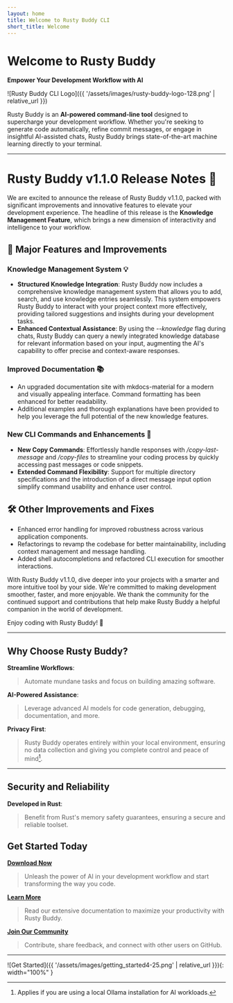 ```yaml
---
layout: home
title: Welcome to Rusty Buddy CLI
short_title: Welcome
---
```

# Welcome to Rusty Buddy

**Empower Your Development Workflow with AI**

![Rusty Buddy CLI Logo]({{ '/assets/images/rusty-buddy-logo-128.png' | relative_url }})

Rusty Buddy is an **AI-powered command-line tool** designed to supercharge your development workflow. Whether you're seeking to generate code automatically, refine commit messages, or engage in insightful AI-assisted chats, Rusty Buddy brings state-of-the-art machine learning directly to your terminal.

---

# Rusty Buddy v1.1.0 Release Notes 🎉

We are excited to announce the release of Rusty Buddy v1.1.0, packed with significant improvements and innovative features to elevate your development experience. The headline of this release is the **Knowledge Management Feature**, which brings a new dimension of interactivity and intelligence to your workflow.

## 🚀 Major Features and Improvements

### Knowledge Management System 💡
- **Structured Knowledge Integration**: Rusty Buddy now includes a comprehensive knowledge management system that allows you to add, search, and use knowledge entries seamlessly. This system empowers Rusty Buddy to interact with your project context more effectively, providing tailored suggestions and insights during your development tasks.
- **Enhanced Contextual Assistance**: By using the *--knowledge* flag during chats, Rusty Buddy can query a newly integrated knowledge database for relevant information based on your input, augmenting the AI's capability to offer precise and context-aware responses.

### Improved Documentation 📚
- An upgraded documentation site with mkdocs-material for a modern and visually appealing interface. Command formatting has been enhanced for better readability.
- Additional examples and thorough explanations have been provided to help you leverage the full potential of the new knowledge features.

### New CLI Commands and Enhancements 🤖
- **New Copy Commands**: Effortlessly handle responses with */copy-last-message* and */copy-files* to streamline your coding process by quickly accessing past messages or code snippets.
- **Extended Command Flexibility**: Support for multiple directory specifications and the introduction of a direct message input option simplify command usability and enhance user control.

## 🛠️ Other Improvements and Fixes
- Enhanced error handling for improved robustness across various application components.
- Refactorings to revamp the codebase for better maintainability, including context management and message handling.
- Added shell autocompletions and refactored CLI execution for smoother interactions.

With Rusty Buddy v1.1.0, dive deeper into your projects with a smarter and more intuitive tool by your side. We're committed to making development smoother, faster, and more enjoyable. We thank the community for the continued support and contributions that help make Rusty Buddy a helpful companion in the world of development.

Enjoy coding with Rusty Buddy! 🚀

---

## Why Choose Rusty Buddy?

**Streamline Workflows**:
> Automate mundane tasks and focus on building amazing software.

**AI-Powered Assistance**:
> Leverage advanced AI models for code generation, debugging, documentation, and more.

**Privacy First**:
> Rusty Buddy operates entirely within your local environment, ensuring no data collection and giving you complete control and peace of mind[^1].

---

## Security and Reliability

**Developed in Rust**:
> Benefit from Rust's memory safety guarantees, ensuring a secure and reliable toolset.

## Get Started Today

**[Download Now](https://www.rusty-buddy.org/download)**
> Unleash the power of AI in your development workflow and start transforming the way you code.

**[Learn More](https://docs.rusty-buddy.org)**
> Read our extensive documentation to maximize your productivity with Rusty Buddy.

**[Join Our Community](https://github.com/hg8496/rusty-buddy)**
> Contribute, share feedback, and connect with other users on GitHub.

---

![Get Started]({{ '/assets/images/getting_started4-25.png' | relative_url }}){: width="100%" }

[^1]: Applies if you are using a local Ollama installation for AI workloads.
